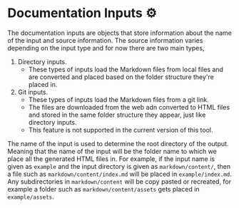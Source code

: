 # Documentation Inputs ⚙️

The documentation inputs are objects that store information about the name of the input and source information. The source information varies depending on the input type and for now there are two main types,

1. Directory inputs.
    - These types of inputs load the Markdown files from local files and are converted and placed based on the folder structure they're placed in.
2. Git inputs.
    - These types of inputs load the Markdown files from a git link.
    - The files are downloaded from the web adn converted to HTML files and stored in the same folder structure they appear, just like directory inputs.
    - This feature is not supported in the current version of this tool.

The name of the input is used to determine the root directory of the output. Meaning that the name of the input will be the folder name to which we place all the generated HTML files in. For example, if the input name is given as `example` and the input directory is given as `markdown/content/`, then a file such as `markdown/content/index.md` will be placed in `example/index.md`. Any subdirectories in `markdown/content` will be copy pasted or recreated, for example a folder such as `markdown/content/assets` gets placed in `example/assets`.
